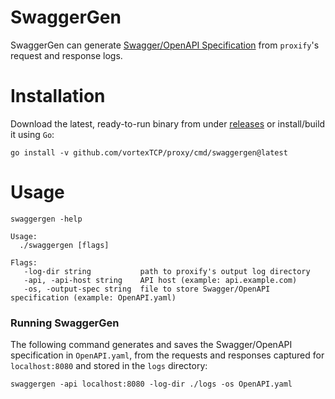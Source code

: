 # SwaggerGen

SwaggerGen can generate [Swagger/OpenAPI Specification](https://swagger.io/specification/) from `proxify`'s request and response logs.

# Installation

Download the latest, ready-to-run binary from under [releases](https://github.com/vortexTCP/proxy/releases/) or install/build it using `Go`:

```shell
go install -v github.com/vortexTCP/proxy/cmd/swaggergen@latest
```

# Usage

```shell
swaggergen -help

Usage:
  ./swaggergen [flags]

Flags:
   -log-dir string           path to proxify's output log directory
   -api, -api-host string    API host (example: api.example.com)
   -os, -output-spec string  file to store Swagger/OpenAPI specification (example: OpenAPI.yaml)
```

### Running SwaggerGen

The following command generates and saves the Swagger/OpenAPI specification in `OpenAPI.yaml`, from the requests and responses captured for `localhost:8080` and stored in the `logs` directory:

```shell
swaggergen -api localhost:8080 -log-dir ./logs -os OpenAPI.yaml
```
